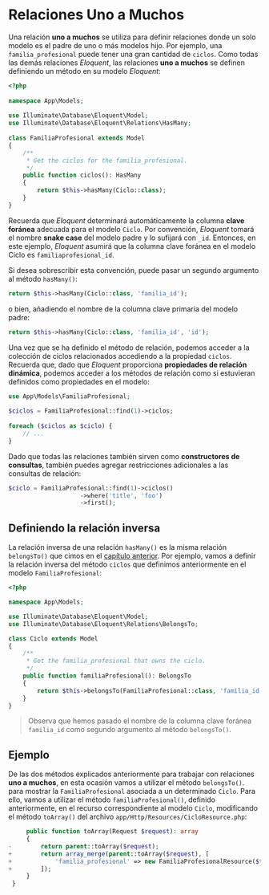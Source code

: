 # Relaciones Uno a Muchos

Una relación **uno a muchos** se utiliza para definir relaciones donde un solo modelo es el padre de uno o más modelos hijo. Por ejemplo, una `familia_profesional` puede tener una gran cantidad de `ciclos`. Como todas las demás relaciones _Eloquent_, las relaciones **uno a muchos** se definen definiendo un método en su modelo _Eloquent_:

```php
<?php
 
namespace App\Models;
 
use Illuminate\Database\Eloquent\Model;
use Illuminate\Database\Eloquent\Relations\HasMany;
 
class FamiliaProfesional extends Model
{
    /**
     * Get the ciclos for the familia_profesional.
     */
    public function ciclos(): HasMany
    {
        return $this->hasMany(Ciclo::class);
    }
}
```

Recuerda que _Eloquent_ determinará automáticamente la columna **clave foránea** adecuada para el modelo `Ciclo`. Por convención, _Eloquent_ tomará el nombre **snake case** del modelo padre y lo sufijará con `_id`. Entonces, en este ejemplo, _Eloquent_ asumirá que la columna clave foránea en el modelo Ciclo es `familiaprofesional_id`.

Si desea sobrescribir esta convención, puede pasar un segundo argumento al método `hasMany()`:

```php
return $this->hasMany(Ciclo::class, 'familia_id');
```
o bien, añadiendo el nombre de la columna clave primaria del modelo padre:

```php
return $this->hasMany(Ciclo::class, 'familia_id', 'id');
```

Una vez que se ha definido el método de relación, podemos acceder a la colección de ciclos relacionados accediendo a la propiedad `ciclos`. Recuerda que, dado que _Eloquent_ proporciona **propiedades de relación dinámica**, podemos acceder a los métodos de relación como si estuvieran definidos como propiedades en el modelo:

```php
use App\Models\FamiliaProfesional;
 
$ciclos = FamiliaProfesional::find(1)->ciclos;
 
foreach ($ciclos as $ciclo) {
    // ...
}
```

Dado que todas las relaciones también sirven como **constructores de consultas**, también puedes agregar restricciones adicionales a las consultas de relación:

```php
$ciclo = FamiliaProfesional::find(1)->ciclos()
                    ->where('title', 'foo')
                    ->first();
```

## Definiendo la relación inversa

La relación inversa de una relación `hasMany()` es la misma relación `belongsTo()` que cimos en el [capítulo anterior](./091_relaciones_unoAuno.md#definiendo-la-relación-inversa). Por ejemplo, vamos a definir la relación inversa del método `ciclos` que definimos anteriormente en el modelo `FamiliaProfesional`:

```php
<?php

namespace App\Models;

use Illuminate\Database\Eloquent\Model;
use Illuminate\Database\Eloquent\Relations\BelongsTo;

class Ciclo extends Model
{
    /**
     * Get the familia_profesional that owns the ciclo.
     */
    public function familiaProfesional(): BelongsTo
    {
        return $this->belongsTo(FamiliaProfesional::class, 'familia_id');
    }
}
```

> Observa que hemos pasado el nombre de la columna clave foránea `familia_id` como segundo argumento al método `belongsTo()`.

## Ejemplo

De las dos métodos explicados anteriormente para trabajar con relaciones **uno a muchos**, en esta ocasión vamos a utilizar el método `belongsTo()`. para mostrar la `FamiliaProfesional` asociada a un determinado `Ciclo`. Para ello, vamos a utilizar el método `familiaProfesional()`, definido anteriormente, en el recurso correspondiente al modelo `Ciclo`, modificando el método `toArray()` del archivo `app/Http/Resources/CicloResource.php`:

```php
     public function toArray(Request $request): array
     {
-        return parent::toArray($request);
+        return array_merge(parent::toArray($request), [
+            'familia_profesional' => new FamiliaProfesionalResource($this->familiaProfesional),
+        ]);
     }
 }
```
